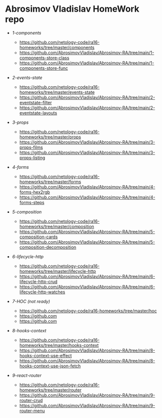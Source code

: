 # Abrosimov Vladislav HomeWork repo

- _1-components_
  
  - https://github.com/netology-code/ra16-homeworks/tree/master/components
  - https://github.com/AbrosimovVladislav/Abrosimov-RA/tree/main/1-components-store-class
  - https://github.com/AbrosimovVladislav/Abrosimov-RA/tree/main/1-components-store-func

- _2-events-state_

  - https://github.com/netology-code/ra16-homeworks/tree/master/events-state
  - https://github.com/AbrosimovVladislav/Abrosimov-RA/tree/main/2-eventstate-filter
  - https://github.com/AbrosimovVladislav/Abrosimov-RA/tree/main/2-eventstate-layouts

- _3-props_

  - https://github.com/netology-code/ra16-homeworks/tree/master/props
  - https://github.com/AbrosimovVladislav/Abrosimov-RA/tree/main/3-props-films
  - https://github.com/AbrosimovVladislav/Abrosimov-RA/tree/main/3-props-listing 

- _4-forms_

  - https://github.com/netology-code/ra16-homeworks/tree/master/forms
  - https://github.com/AbrosimovVladislav/Abrosimov-RA/tree/main/4-forms-hex2rgb
  - https://github.com/AbrosimovVladislav/Abrosimov-RA/tree/main/4-forms-steps

- _5-composition_

  - https://github.com/netology-code/ra16-homeworks/tree/master/composition
  - https://github.com/AbrosimovVladislav/Abrosimov-RA/tree/main/5-composition-cards
  - https://github.com/AbrosimovVladislav/Abrosimov-RA/tree/main/5-composition-decomposition

- _6-lifecycle-http_

  - https://github.com/netology-code/ra16-homeworks/tree/master/lifecycle-http
  - https://github.com/AbrosimovVladislav/Abrosimov-RA/tree/main/6-lifecycle-http-crud
  - https://github.com/AbrosimovVladislav/Abrosimov-RA/tree/main/6-lifecycle-http-watches

- _7-HOC (not ready)_

  - https://github.com/netology-code/ra16-homeworks/tree/master/hoc
  - https://github.com
  - https://github.com

- _8-hooks-context_

  - https://github.com/netology-code/ra16-homeworks/tree/master/hooks-context
  - https://github.com/AbrosimovVladislav/Abrosimov-RA/tree/main/8-hooks-context-use-effect
  - https://github.com/AbrosimovVladislav/Abrosimov-RA/tree/main/8-hooks-context-use-json-fetch
  
- _9-react-router_

  - https://github.com/netology-code/ra16-homeworks/tree/master/router
  - https://github.com/AbrosimovVladislav/Abrosimov-RA/tree/main/9-router-crud
  - https://github.com/AbrosimovVladislav/Abrosimov-RA/tree/main/9-router-menu

